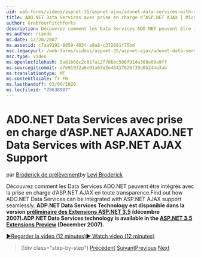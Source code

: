 ```yaml
---
uid: web-forms/videos/aspnet-35/aspnet-ajax/adonet-data-services-with-aspnet-ajax-support
title: ADO.NET Data Services avec prise en charge d’ASP.NET AJAX | Microsoft Docs
author: GrabYourPitchforks
description: Découvrez comment les Data Services ADO.NET peuvent être intégrés avec la prise en charge d’ASP.NET AJAX en toute transparence. ADP.NET Data Services Technology est disponible dans le ASP.NET 3,5 E...
ms.author: riande
ms.date: 12/20/2007
ms.assetid: c7aa9192-8859-403f-a9a8-c372081f75bd
msc.legacyurl: /web-forms/videos/aspnet-35/aspnet-ajax/adonet-data-services-with-aspnet-ajax-support
msc.type: video
ms.openlocfilehash: 5a81668c2c01fa12f7dbec506f914a388e09a9ff
ms.sourcegitcommit: e7e91932a6e91a63e2e46417626f39d6b244a3ab
ms.translationtype: MT
ms.contentlocale: fr-FR
ms.lasthandoff: 03/06/2020
ms.locfileid: "78638907"
---
```

# <a name="adonet-data-services-with-aspnet-ajax-support"></a><span data-ttu-id="f4765-104">ADO.NET Data Services avec prise en charge d’ASP.NET AJAX</span><span class="sxs-lookup"><span data-stu-id="f4765-104">ADO.NET Data Services with ASP.NET AJAX Support</span></span>

<span data-ttu-id="f4765-105">par [Broderick de prélèvement](https://github.com/GrabYourPitchforks)</span><span class="sxs-lookup"><span data-stu-id="f4765-105">by [Levi Broderick](https://github.com/GrabYourPitchforks)</span></span>

<span data-ttu-id="f4765-106">Découvrez comment les Data Services ADO.NET peuvent être intégrés avec la prise en charge d’ASP.NET AJAX en toute transparence.</span><span class="sxs-lookup"><span data-stu-id="f4765-106">Find out how ADO.NET Data Services can be integrated with ASP.NET AJAX support seamlessly.</span></span> <span data-ttu-id="f4765-107">**ADP.NET Data Services Technology est disponible dans la version [préliminaire des Extensions ASP.NET 3,5](https://www.asp.net/downloads/35-sp1#find) (décembre 2007).**</span><span class="sxs-lookup"><span data-stu-id="f4765-107">**ADP.NET Data Services technology is available in the [ASP.NET 3.5 Extensions Preview](https://www.asp.net/downloads/35-sp1#find) (December 2007).**</span></span>

[<span data-ttu-id="f4765-108">&#9654;Regarder la vidéo (12 minutes)</span><span class="sxs-lookup"><span data-stu-id="f4765-108">&#9654; Watch video (12 minutes)</span></span>](https://channel9.msdn.com/Blogs/ASP-NET-Site-Videos/adonet-data-services-with-aspnet-ajax-support)

> [!div class="step-by-step"]
> <span data-ttu-id="f4765-109">[Précédent](aspnet-ajax-a-demonstration-of-aspnet-ajax.md)
> [Suivant](introduction-to-aspnet-ajax-history.md)</span><span class="sxs-lookup"><span data-stu-id="f4765-109">[Previous](aspnet-ajax-a-demonstration-of-aspnet-ajax.md)
[Next](introduction-to-aspnet-ajax-history.md)</span></span>
